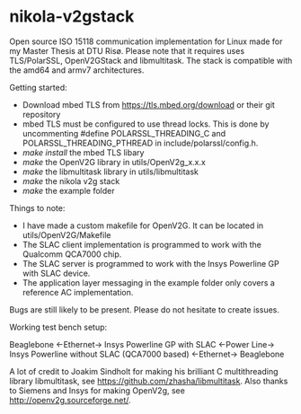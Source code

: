 # nikola-v2gstack
Open source ISO 15118 communication implementation for Linux made for my Master Thesis at DTU Risø.
Please note that it requires uses TLS/PolarSSL, OpenV2GStack and libmultitask. The stack is compatible with the amd64 and armv7 architectures.

Getting started:
- Download mbed TLS from https://tls.mbed.org/download or their git repository
- mbed TLS must be configured to use thread locks. This is done by uncommenting #define POLARSSL_THREADING_C and POLARSSL_THREADING_PTHREAD in include/polarssl/config.h.
- *make install* the mbed TLS libary
- *make* the OpenV2G library in utils/OpenV2g_x.x.x
- *make* the libmultitask library in utils/libmultitask
- *make* the nikola v2g stack
- *make* the example folder

Things to note:
- I have made a custom makefile for OpenV2G. It can be located in utils/OpenV2G/Makefile
- The SLAC client implementation is programmed to work with the Qualcomm QCA7000 chip.
- The SLAC server is programmed to work with the Insys Powerline GP with SLAC device.
- The application layer messaging in the example folder only covers a reference AC implementation.

Bugs are still likely to be present. Please do not hesitate to create issues.


Working test bench setup:

Beaglebone <-Ethernet-> Insys Powerline GP with SLAC <-Power Line-> Insys Powerline without SLAC (QCA7000 based) <-Ethernet-> Beaglebone


A lot of credit to Joakim Sindholt for making his brilliant C multithreading library libmultitask, see https://github.com/zhasha/libmultitask.
Also thanks to Siemens and Insys for making OpenV2g, see http://openv2g.sourceforge.net/.

